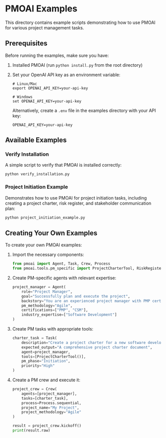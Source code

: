 # PMOAI Examples

This directory contains example scripts demonstrating how to use PMOAI for various project management tasks.

## Prerequisites

Before running the examples, make sure you have:

1. Installed PMOAI (run `python install.py` from the root directory)
2. Set your OpenAI API key as an environment variable:
   ```
   # Linux/Mac
   export OPENAI_API_KEY=your-api-key
   
   # Windows
   set OPENAI_API_KEY=your-api-key
   ```
   
   Alternatively, create a `.env` file in the examples directory with your API key:
   ```
   OPENAI_API_KEY=your-api-key
   ```

## Available Examples

### Verify Installation

A simple script to verify that PMOAI is installed correctly:

```bash
python verify_installation.py
```

### Project Initiation Example

Demonstrates how to use PMOAI for project initiation tasks, including creating a project charter, risk register, and stakeholder communication plan:

```bash
python project_initiation_example.py
```

## Creating Your Own Examples

To create your own PMOAI examples:

1. Import the necessary components:
   ```python
   from pmoai import Agent, Task, Crew, Process
   from pmoai.tools.pm_specific import ProjectCharterTool, RiskRegisterTool
   ```

2. Create PM-specific agents with relevant expertise:
   ```python
   project_manager = Agent(
       role="Project Manager",
       goal="Successfully plan and execute the project",
       backstory="You are an experienced project manager with PMP certification.",
       pm_methodology="Agile",
       certifications=["PMP", "CSM"],
       industry_expertise=["Software Development"]
   )
   ```

3. Create PM tasks with appropriate tools:
   ```python
   charter_task = Task(
       description="Create a project charter for a new software development project",
       expected_output="A comprehensive project charter document",
       agent=project_manager,
       tools=[ProjectCharterTool()],
       pm_phase="Initiation",
       priority="High"
   )
   ```

4. Create a PM crew and execute it:
   ```python
   project_crew = Crew(
       agents=[project_manager],
       tasks=[charter_task],
       process=Process.sequential,
       project_name="My Project",
       project_methodology="Agile"
   )
   
   result = project_crew.kickoff()
   print(result.raw)
   ```
